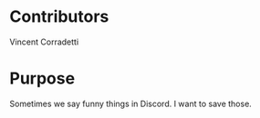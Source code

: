 # Contributors
Vincent Corradetti
# Purpose
Sometimes we say funny things in Discord. I want to save those.
